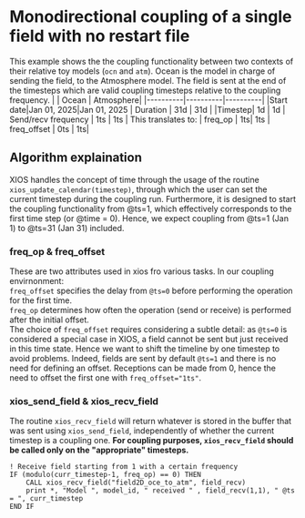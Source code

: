 # Monodirectional coupling of a single field with no restart file

This example shows the the coupling functionality between two contexts of their relative toy models (`ocn` and `atm`). Ocean is the model in charge of sending the field, to the Atmosphere model. The field is sent at the end of the timesteps which are valid coupling timesteps relative to the coupling frequency.
|  | Ocean | Atmosphere|
|----------|----------|----------|
|Start date|Jan 01, 2025|Jan 01, 2025 
| Duration  |  31d       | 31d         |
|Timestep| 1d | 1d
| Send/recv frequency          | 1ts          | 1ts         |
This translates to:
| freq_op | 1ts| 1ts
| freq_offset | 0ts | 1ts|


## Algorithm explaination
XIOS handles the concept of time through the usage of the routine `xios_update_calendar(timestep)`, through which the user can set the current timestep during the coupling run.
Furthermore, it is designed to start the coupling functionality from @ts=1, which effectively corresponds to the first time step (or @time = 0). Hence, we expect coupling from @ts=1 (Jan 1) to @ts=31 (Jan 31) included.

### freq_op & freq_offset
These are two attributes used in xios fro various tasks. In our coupling envirnonment:\
`freq_offset` specifies the delay from `@ts=0` before performing the operation for the first time.\
`freq_op` determines how often the operation (send or receive) is performed after the initial offset.\
The choice of `freq_offset` requires considering a subtle detail: as `@ts=0` is considered a special case in XIOS, a field cannot be sent but just received in this time state. Hence we want to shift the timeline by one timestep to avoid problems. Indeed, fields are sent by default `@ts=1` and there is no need for defining an offset. Receptions can be made from 0, hence the need to offset the first one with `freq_offset="1ts"`.

### xios_send_field & xios_recv_field
The routine `xios_recv_field` will return whatever is stored in the buffer that was sent using `xios_send_field`, independently of whether the current timestep is a coupling one. **For coupling purposes, `xios_recv_field` should be called only on the "appropriate" timesteps.**
```
! Receive field starting from 1 with a certain frequency
IF (modulo(curr_timestep-1, freq_op) == 0) THEN
    CALL xios_recv_field("field2D_oce_to_atm", field_recv)
    print *, "Model ", model_id, " received " , field_recv(1,1), " @ts = ", curr_timestep
END IF
```


